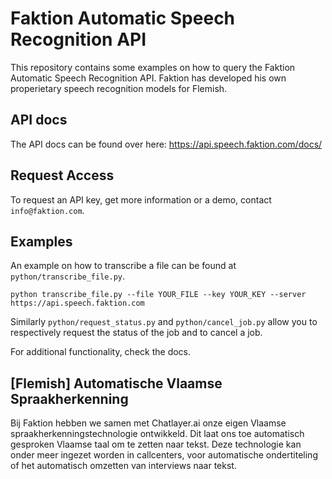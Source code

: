 # Faktion Automatic Speech Recognition API
This repository contains some examples on how to query the Faktion Automatic Speech Recognition API.
Faktion has developed his own properietary speech recognition models for Flemish.

## API docs

The API docs can be found over here: https://api.speech.faktion.com/docs/

## Request Access
To request an API key, get more information or a demo, contact `info@faktion.com`.


## Examples
An example on how to transcribe a file can be found at `python/transcribe_file.py`.

```
python transcribe_file.py --file YOUR_FILE --key YOUR_KEY --server https://api.speech.faktion.com
```
Similarly `python/request_status.py` and `python/cancel_job.py` allow you to respectively request the status of 
the job and to cancel a job.

For additional functionality, check the docs.

## [Flemish] Automatische Vlaamse Spraakherkenning
Bij Faktion hebben we samen met Chatlayer.ai onze eigen Vlaamse spraakherkenningstechnologie ontwikkeld. Dit laat ons toe automatisch gesproken 
Vlaamse taal om te zetten naar tekst. Deze technologie kan onder meer ingezet worden in callcenters, 
voor automatische ondertiteling of het automatisch omzetten van interviews naar tekst.

